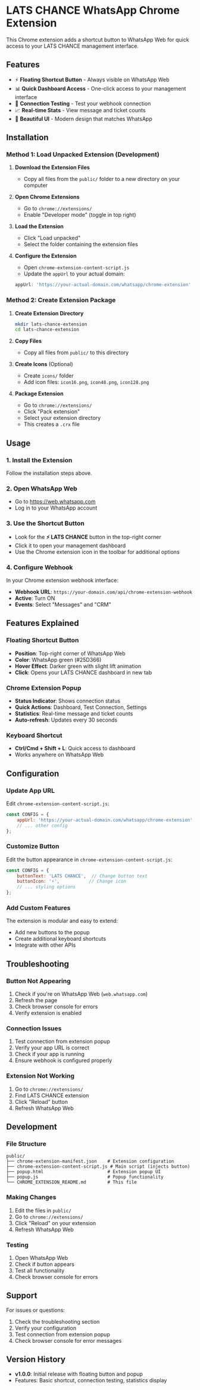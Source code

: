 # LATS CHANCE WhatsApp Chrome Extension

This Chrome extension adds a shortcut button to WhatsApp Web for quick access to your LATS CHANCE management interface.

## Features

- ⚡ **Floating Shortcut Button** - Always visible on WhatsApp Web
- 📊 **Quick Dashboard Access** - One-click access to your management interface
- 🔧 **Connection Testing** - Test your webhook connection
- 📈 **Real-time Stats** - View message and ticket counts
- 🎨 **Beautiful UI** - Modern design that matches WhatsApp

## Installation

### Method 1: Load Unpacked Extension (Development)

1. **Download the Extension Files**
   - Copy all files from the `public/` folder to a new directory on your computer

2. **Open Chrome Extensions**
   - Go to `chrome://extensions/`
   - Enable "Developer mode" (toggle in top right)

3. **Load the Extension**
   - Click "Load unpacked"
   - Select the folder containing the extension files

4. **Configure the Extension**
   - Open `chrome-extension-content-script.js`
   - Update the `appUrl` to your actual domain:
   ```javascript
   appUrl: 'https://your-actual-domain.com/whatsapp/chrome-extension'
   ```

### Method 2: Create Extension Package

1. **Create Extension Directory**
   ```bash
   mkdir lats-chance-extension
   cd lats-chance-extension
   ```

2. **Copy Files**
   - Copy all files from `public/` to this directory

3. **Create Icons** (Optional)
   - Create `icons/` folder
   - Add icon files: `icon16.png`, `icon48.png`, `icon128.png`

4. **Package Extension**
   - Go to `chrome://extensions/`
   - Click "Pack extension"
   - Select your extension directory
   - This creates a `.crx` file

## Usage

### 1. Install the Extension
Follow the installation steps above.

### 2. Open WhatsApp Web
- Go to https://web.whatsapp.com
- Log in to your WhatsApp account

### 3. Use the Shortcut Button
- Look for the **⚡ LATS CHANCE** button in the top-right corner
- Click it to open your management dashboard
- Use the Chrome extension icon in the toolbar for additional options

### 4. Configure Webhook
In your Chrome extension webhook interface:
- **Webhook URL**: `https://your-domain.com/api/chrome-extension-webhook`
- **Active**: Turn ON
- **Events**: Select "Messages" and "CRM"

## Features Explained

### Floating Shortcut Button
- **Position**: Top-right corner of WhatsApp Web
- **Color**: WhatsApp green (#25D366)
- **Hover Effect**: Darker green with slight lift animation
- **Click**: Opens your LATS CHANCE dashboard in new tab

### Chrome Extension Popup
- **Status Indicator**: Shows connection status
- **Quick Actions**: Dashboard, Test Connection, Settings
- **Statistics**: Real-time message and ticket counts
- **Auto-refresh**: Updates every 30 seconds

### Keyboard Shortcut
- **Ctrl/Cmd + Shift + L**: Quick access to dashboard
- Works anywhere on WhatsApp Web

## Configuration

### Update App URL
Edit `chrome-extension-content-script.js`:
```javascript
const CONFIG = {
    appUrl: 'https://your-actual-domain.com/whatsapp/chrome-extension',
    // ... other config
};
```

### Customize Button
Edit the button appearance in `chrome-extension-content-script.js`:
```javascript
const CONFIG = {
    buttonText: 'LATS CHANCE',  // Change button text
    buttonIcon: '⚡',           // Change icon
    // ... styling options
};
```

### Add Custom Features
The extension is modular and easy to extend:
- Add new buttons to the popup
- Create additional keyboard shortcuts
- Integrate with other APIs

## Troubleshooting

### Button Not Appearing
1. Check if you're on WhatsApp Web (`web.whatsapp.com`)
2. Refresh the page
3. Check browser console for errors
4. Verify extension is enabled

### Connection Issues
1. Test connection from extension popup
2. Verify your app URL is correct
3. Check if your app is running
4. Ensure webhook is configured properly

### Extension Not Working
1. Go to `chrome://extensions/`
2. Find LATS CHANCE extension
3. Click "Reload" button
4. Refresh WhatsApp Web

## Development

### File Structure
```
public/
├── chrome-extension-manifest.json    # Extension configuration
├── chrome-extension-content-script.js # Main script (injects button)
├── popup.html                        # Extension popup UI
├── popup.js                          # Popup functionality
└── CHROME_EXTENSION_README.md        # This file
```

### Making Changes
1. Edit the files in `public/`
2. Go to `chrome://extensions/`
3. Click "Reload" on your extension
4. Refresh WhatsApp Web

### Testing
1. Open WhatsApp Web
2. Check if button appears
3. Test all functionality
4. Check browser console for errors

## Support

For issues or questions:
1. Check the troubleshooting section
2. Verify your configuration
3. Test connection from extension popup
4. Check browser console for error messages

## Version History

- **v1.0.0**: Initial release with floating button and popup
- Features: Basic shortcut, connection testing, statistics display
